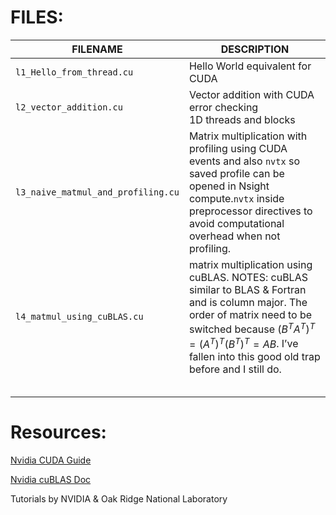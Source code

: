 # FILES:

| **FILENAME**                       | **DESCRIPTION**                                              |
| ---------------------------------- | ------------------------------------------------------------ |
| `l1_Hello_from_thread.cu`          | Hello World equivalent for CUDA                              |
| `l2_vector_addition.cu`            | Vector addition with CUDA error checking <br /> 1D threads and blocks |
| `l3_naive_matmul_and_profiling.cu` | Matrix multiplication with profiling using CUDA events and also `nvtx` so saved profile can be opened in Nsight compute.`nvtx` inside preprocessor directives to avoid computational overhead when not profiling. |
| `l4_matmul_using_cuBLAS.cu`        | matrix multiplication using cuBLAS. NOTES: cuBLAS similar to BLAS & Fortran and is column major. The order of matrix need to be switched because $(B^TA^T)^T=(A^T)^T(B^T)^T=AB$. I’ve fallen into this good old trap before and I still do. |
|                                    |                                                              |
|                                    |                                                              |
|                                    |                                                              |
|                                    |                                                              |
|                                    |                                                              |



# Resources:

[Nvidia CUDA Guide](https://docs.nvidia.com/cuda/cuda-c-programming-guide/index.html)

[Nvidia cuBLAS Doc](https://docs.nvidia.com/cuda/cublas/)

Tutorials by NVIDIA & Oak Ridge National Laboratory
